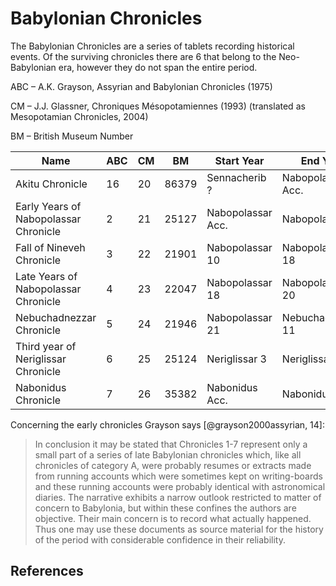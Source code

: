 # Babylonian Chronicles

The Babylonian Chronicles are a series of tablets recording historical events. Of the surviving chronicles there are 6
that belong to the Neo-Babylonian era, however they do not span the entire period.

ABC – A.K. Grayson, Assyrian and Babylonian Chronicles (1975)

CM – J.J. Glassner, Chroniques Mésopotamiennes (1993) (translated as Mesopotamian Chronicles, 2004)

BM – British Museum Number

| Name                                  | ABC | CM  | BM    | Start Year        | End Year          |
| ------------------------------------- | --- | --- | ----- | ----------------- | ----------------- |
| Akitu Chronicle                       | 16  | 20  | 86379 | Sennacherib ?     | Nabopolassar Acc. |
| Early Years of Nabopolassar Chronicle | 2   | 21  | 25127 | Nabopolassar Acc. | Nabopolassar 3    |
| Fall of Nineveh Chronicle             | 3   | 22  | 21901 | Nabopolassar 10   | Nabopolassar 18   |
| Late Years of Nabopolassar Chronicle  | 4   | 23  | 22047 | Nabopolassar 18   | Nabopolassar 20   |
| Nebuchadnezzar Chronicle              | 5   | 24  | 21946 | Nabopolassar 21   | Nebuchadnezzar 11 |
| Third year of Neriglissar Chronicle   | 6   | 25  | 25124 | Neriglissar 3     | Neriglissar 3     |
| Nabonidus Chronicle                   | 7   | 26  | 35382 | Nabonidus Acc.    | Nabonidus 17?     |

Concerning the early chronicles Grayson says [@grayson2000assyrian, 14]:

> In conclusion it may be stated that Chronicles 1-7 represent only a small part of a series of late Babylonian
> chronicles which, like all chronicles of category A, were probably resumes or extracts made from running accounts
> which were sometimes kept on writing-boards and these running accounts were probably identical with astronomical
> diaries. The narrative exhibits a narrow outlook restricted to matter of concern to Babylonia, but within these
> confines the authors are objective. Their main concern is to record what actually happened. Thus one may use these
> documents as source material for the history of the period with considerable confidence in their reliability.

## References
